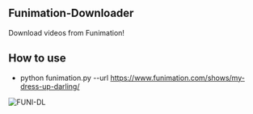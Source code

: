 ## Funimation-Downloader
Download videos from Funimation!

## How to use

* python funimation.py --url https://www.funimation.com/shows/my-dress-up-darling/

![FUNI-DL](https://i.ibb.co/68HJ4Xq/ds.png)


